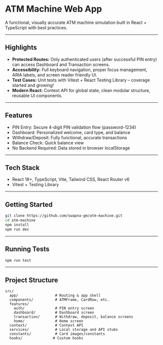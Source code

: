 # ATM Machine Web App

A functional, visually accurate ATM machine simulation built in React + TypeScript with best practices.

---

## Highlights

- **Protected Routes:** Only authenticated users (after successful PIN entry) can access Dashboard and Transaction screens.
- **Accessibility:** Full keyboard navigation, proper focus management, ARIA labels, and screen reader friendly UI.
- **Test Cases:** Unit tests with Vitest + React Testing Library – coverage started and growing!
- **Modern React:** Context API for global state, clean modular structure, reusable UI components.

---

## Features
- PIN Entry: Secure 4-digit PIN validation flow (password-1234)
- Dashboard: Personalized welcome, card type, and balance
- Withdraw/Deposit: Fully functional, accurate transactions
- Balance Check: Quick balance view
- No Backend Required: Data stored in browser localStorage

---

## Tech Stack
- React 18+, TypeScript, Vite, Tailwind CSS, React Router v6
- Vitest + Testing Library

---

## Getting Started
  ```sh
  git clone https://github.com/swapna-gm/atm-machine.git
  cd atm-machine
  npm install
  npm run dev
  ```
---

## Running Tests
```sh
npm run test
```
---

## Project Structure
```
src/
  app/                 # Routing & app shell
  components/          # ATMFrame, CardRow, etc.
  features/
    auth/              # PIN entry screen
    dashboard/         # Dashboard screen
    transaction/       # Withdraw, deposit, balance screens
    home/              # Home screen
  context/             # Context API
  services/            # Local storage and API stubs
  constants/           # Card images/constants
  hooks/              # Custom hooks
```

